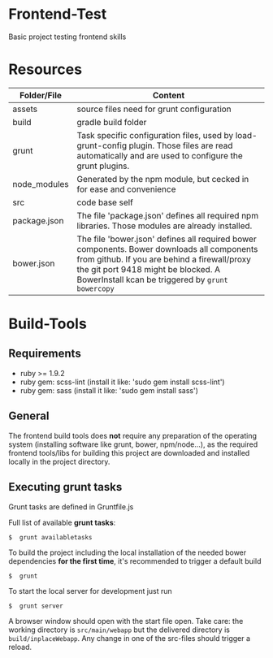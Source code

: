 Frontend-Test
=============
Basic project testing frontend skills

Resources
=========
Folder/File  | Content
--------|---------------------
 assets | source files need for grunt configuration
 build  | gradle build folder 
 grunt | Task specific configuration files, used by load-grunt-config plugin. Those files are read automatically and are used to configure the grunt plugins.
 node_modules | Generated by the npm module, but cecked in for ease and convenience   
 src | code base self
 package.json |  The file 'package.json' defines all required npm libraries. Those modules are already installed.
 bower.json | The file 'bower.json' defines all required bower components. Bower downloads all components from github. If you are behind a firewall/proxy the git port 9418 might be blocked. A BowerInstall kcan be triggered by `grunt bowercopy`


Build-Tools
===========

Requirements
------------

 - ruby >= 1.9.2
 - ruby gem: scss-lint (install it like: 'sudo gem install scss-lint')
 - ruby gem: sass (install it like: 'sudo gem install sass')
 
General
-------
The frontend build tools does **not** require any preparation of the operating system (installing software like grunt, bower, npm/node...),
as the required frontend tools/libs for building this project are downloaded and installed locally in the project directory.



Executing grunt tasks
---------------------

Grunt tasks are defined in Gruntfile.js

Full list of available **grunt tasks**:

```
$  grunt availabletasks
```

To build the project including the local installation of the needed bower dependencies **for the first time**, it's recommended to trigger a default build
```
$  grunt
```

To start the local server for development just run
```
$  grunt server
```
A browser window should open with the start file open. Take care: the working directory is `src/main/webapp` but the delivered directory is `build/inplaceWebapp`. Any change in one of the src-files should trigger a reload. 
